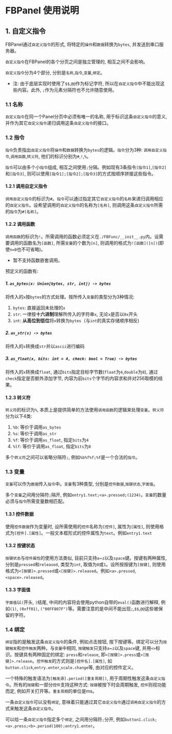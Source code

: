 # FBPanel 使用说明

## 1. 自定义指令

FBPanel通过`自定义指令`的形式, 将特定的`操作`和`数据`转换为`bytes`, 并发送到串口服务器。

`自定义指令`在FBPanel的各个分页之间是独立管理的, 相互之间不会影响。

`自定义指令`分为4个部分, 分别是`名称`,`指令`,`变量`,`绑定`。

+ 注: 由于底层实现时使用了`$$`,`@@`作为标记字符, 所以在`自定义指令`中不能出现这些内容。此外, `;`作为元素分隔符也不允许随意使用。

### 1.1 名称

`自定义指令`在同一个Panel分页中必须有唯一的名称, 用于标识这条`自定义指令`的意义, 并作为其它`自定义指令`递归调用这条`自定义指令`的接口。

### 1.2 指令

`指令`负责指出`自定义指令`将`操作`和`数据`转换为`bytes`的逻辑。`指令`分为3种: `调用自定义指令`,`调用函数`,`转义符`, 他们的标识分别为`#`,`!`,`%`。

`指令`可以由多个小`指令`组成, 相互之间使用`;`分隔。例如现有3条指令`[指令1]`,`[指令2]`和`[指令3]`, 则可以使用`[指令1];[指令2];[指令3]`的方式按顺序拼接这些指令。

#### 1.2.1 调用自定义指令

`调用自定义指令`的标识为`#`。`指令`可以通过指定其它`自定义指令`的`名称`来递归调用相应的`自定义指令`。设希望调用的`自定义指令`的名称为`[名称]`, 则调用这条`自定义指令`所需的`指令`为`#[名称]`。

#### 1.2.2 调用函数

`调用函数`的标识为`!`。所需调用的函数必须定义在`./FBFunc/__init__.py`内。设需要调用的函数名为`[函数]`, 所需`变量`的个数为`[n]`, 则调用的格式为`![函数]([n])`(即使`n=0`也不可省略)。

+ 暂不支持函数嵌套调用。

预定义的函数有:

##### 1. `as_bytes(x: Union[bytes, str, int]) -> bytes`

将传入的`x`按`bytes`的方式处理。按所传入`变量`的类型分为3种情况:

1. `bytes`: 直接返回未处理的`x`
2. `str`: 一律按**十六进制**理解所传入的字符串`x`, 无论`x`是否以`0x`开头
3. `int`: **从高位到低位**将`x`转换为`bytes`（与`int`的真实存储顺序相反)

##### 2. `as_str(s) -> bytes`

将传入的`s`转换成`str`并以`ascii`进行编码

##### 3. `as_float(x, bits: int = 4, check: bool = True) -> bytes`

将传入的`x`转换成`float`, 通过`bits`指定目标字节数(`float`为`4`,`double`为`8`), 通过`check`指定是否额外添加字节, 内容为前`bits`个字节的内容求和并对256取模的结果。


#### 1.2.3 转义符

`转义符`的标识为`%`, 本质上是提供简单的方法使用`调用函数`的逻辑来处理`变量`。`转义符`分为以下4类:

1. `%b`: 等价于调用`as_bytes`
2. `%s`: 等价于调用`as_str`
3. `%f`: 等价于调用`as_float`, 指定`bits`为`4`
3. `%lf`: 等价于调用`as_float`, 指定`bits`为`8`

多个`转义符`之间可以省略分隔符`;`, 例如`%b%f%f;%f`是一个合法的`指令`。

### 1.3 变量

`变量`可以作为`数据`传入`指令`中。`变量`有3种类型, 分别是`控件数据`,`按键状态`,`字面值`。

多个`变量`之间用分隔符`;`隔开, 例如`entry1.text;<a>.pressed;(1234)`。`变量`的数量必须与`指令`所需变量数相匹配。

#### 1.3.1 控件数据

使用`控件数据`作为变量时, 设所需使用的`控件`名称为`[控件]`, 属性为`[属性]`, 则使用格式为`[控件].[属性]`。一般文本框形式的控件属性为`text`。例如`entry1.text`

#### 1.3.2 按键状态

`按键状态`与`控件属性`的使用方法类似, 目前只支持`a`~`z`以及`space`键。按键有两种属性, 分别是`pressed`和`released`, 类型为`int`, 取值为`0`或`1`。设所按按键为`[按键]`, 则使用格式为`<[按键]>.pressed`或`<[按键]>.released`。例如`<a>.pressed`, `<space>.released`。

#### 1.3.3 字面值

`字面值`以`(`开头, `)`结尾, 中间的内容将会使用python自带的`eval()`函数进行解释, 例如`(1)`, `(0xff01)`, `("00FF807F")`等。需要注意的是中间不能出现`;`,`$$`,`@@`这些被保留的字符。

### 1.4 绑定

`绑定`指的是触发这条`自定义指令`的条件, 例如点击按钮, 按下按键等。绑定可以分为`按键触发`和`控件触发`两种。与`变量`中相同, `按键触发`只支持`a`~`z`以及`space`键, 并用`<>`标识。按键具有两种固定的绑定: `press`和`release`, 即`<[按键]>.press`或`<[按键]>.release`。`控件触发`的方式则是`[控件名].[属性]`, 如`button.click`,`entry.enter`,`scale.change`等, 由对应的控件定义。

一个特殊的触发语法为`[触发源].period([重复周期])`, 用于周期性触发这条`自定义指令`。所有的`按键`和一部分`控件`支持这种方式: `按键`被按下时会周期触发, `控件`则视功能而定, 例如开关打开等。`重复周期`的单位是ms。

一条`自定义指令`可以没有`绑定`, 意味着只能通过其它`自定义指令`通过`调用自定义指令`的方式来触发这条`自定义指令`。

可以给一条`自定义指令`指定多个`绑定`, 之间用分隔符`;`分开, 例如`button1.click;<a>.press;<b>.period(100);entry1.enter`。

